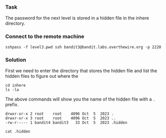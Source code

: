### Task

The password for the next level is stored in a hidden file in the inhere directory.

### Connect to the remote machine

```
sshpass -f level3.pwd ssh bandit3@bandit.labs.overthewire.org -p 2220
```

### Solution

First we need to enter the directory that stores the hidden file and list the hidden files to figure out where the

```
cd inhere
ls -la
```

The above commands will show you the name of the hidden file with a `.` prefix.

```
drwxr-xr-x 2 root    root    4096 Oct  5  2023 .
drwxr-xr-x 3 root    root    4096 Oct  5  2023 ..
-rw-r----- 1 bandit4 bandit3   33 Oct  5  2023 .hidden
```

```
cat .hidden
```
